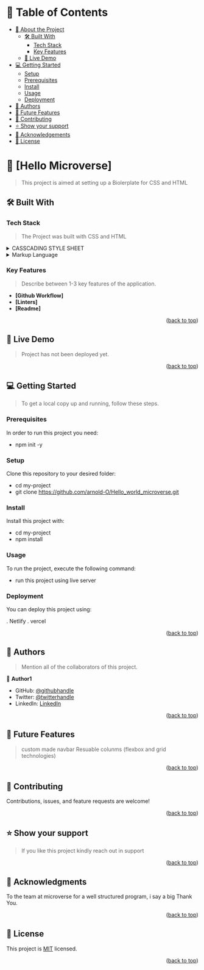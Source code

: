 <a name="readme-top"></a>


# 📗 Table of Contents

- [📖 About the Project](#about-project)
  - [🛠 Built With](#built-with)
    - [Tech Stack](#tech-stack)
    - [Key Features](#key-features)
  - [🚀 Live Demo](#live-demo)
- [💻 Getting Started](#getting-started)
  - [Setup](#setup)
  - [Prerequisites](#prerequisites)
  - [Install](#install)
  - [Usage](#usage)
  - [Deployment](#triangular_flag_on_post-deployment)
- [👥 Authors](#authors)
- [🔭 Future Features](#future-features)
- [🤝 Contributing](#contributing)
- [⭐️ Show your support](#support)
- [🙏 Acknowledgements](#acknowledgements)
- [📝 License](#license)

<!-- PROJECT DESCRIPTION -->

# 📖 [Hello Microverse] <a name=""></a>

> This project is aimed at setting up a Biolerplate for CSS and HTML


## 🛠 Built With <a name="built-with"></a>

### Tech Stack <a name="tech-stack"></a>

> The Project was built with CSS and HTML

<details>
  <summary>CASSCADING STYLE SHEET</summary>
  <ul>
    <li><a href="https://developer.mozilla.org/en-US/docs/Web/CSS">CSS</a></li>
  </ul> 
</details>

<details>
  <summary>Markup Language</summary> 
   <ul>
    <li><a href="https://developer.mozilla.org/en-US/docs/Web/HTML">HTML</a></li>
  </ul> 
</details>


### Key Features <a name="key-features"></a>

> Describe between 1-3 key features of the application.

- **[Github Workflow]**
- **[Linters]**
- **[Readme]**

<p align="right">(<a href="#readme-top">back to top</a>)</p>

<!-- LIVE DEMO -->

## 🚀 Live Demo <a name="live-demo"></a>

> Project has not been deployed yet.

<!-- - [Live Demo Link](https://yourdeployedapplicationlink.com) -->

<p align="right">(<a href="#readme-top">back to top</a>)</p>

<!-- GETTING STARTED -->

## 💻 Getting Started <a name="getting-started"></a>

> To get a local copy up and running, follow these steps.

### Prerequisites

In order to run this project you need:

- npm init -y

### Setup

Clone this repository to your desired folder:

  - cd my-project
  - git clone https://github.com/arnold-O/Hello_world_microverse.git


### Install

Install this project with:


- cd my-project
- npm install

### Usage

To run the project, execute the following command:

- run this project using live server 


### Deployment

You can deploy this project using:

. Netlify
. vercel

<p align="right">(<a href="#readme-top">back to top</a>)</p>

<!-- AUTHORS -->

## 👥 Authors <a name="authors"></a>

> Mention all of the collaborators of this project.

👤 **Author1**

- GitHub: [@githubhandle](https://github.com/arnold-O)
- Twitter: [@twitterhandle](https://twitter.com/arnoldoghiator)
- LinkedIn: [LinkedIn](https://www.linkedin.com/in/arnoldoghiator/)


<p align="right">(<a href="#readme-top">back to top</a>)</p>

<!-- FUTURE FEATURES -->

## 🔭 Future Features <a name="future-features"></a>

> custom made navbar
>Resuable colunms (flexbox and grid technologies)




<p align="right">(<a href="#readme-top">back to top</a>)</p>

<!-- CONTRIBUTING -->

## 🤝 Contributing <a name="contributing"></a>

Contributions, issues, and feature requests are welcome!


<p align="right">(<a href="#readme-top">back to top</a>)</p>

<!-- SUPPORT -->

## ⭐️ Show your support <a name="support"></a>

> If you like this project kindly reach out in support



<p align="right">(<a href="#readme-top">back to top</a>)</p>

<!-- ACKNOWLEDGEMENTS -->

## 🙏 Acknowledgments <a name="acknowledgements"></a>

To the team at microverse for a well structured program, i say a big Thank You.

<p align="right">(<a href="#readme-top">back to top</a>)</p>



<!-- LICENSE -->

## 📝 License <a name="license"></a>

This project is [MIT](./LICENSE) licensed.


<p align="right">(<a href="#readme-top">back to top</a>)</p>
